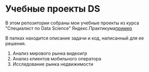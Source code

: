 # Учебные проекты DS

В этом репозитории собраны мои учебные проекты из курса "Специалист по Data Science" Яндекс.Практикума[пример](http://google.com/)

В папках находится описание задачи и код, написанный для ее решения.

1. Анализ мирового рынка видеоигр
2. Анализ клиентов мобильного оператора
3. Исследование рынка недвижимости
